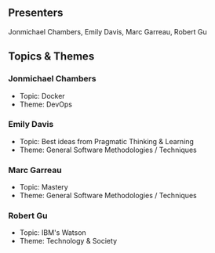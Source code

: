 ## Presenters

Jonmichael Chambers, Emily Davis, Marc Garreau, Robert Gu

## Topics & Themes

### Jonmichael Chambers

* Topic: Docker
* Theme: DevOps

### Emily Davis

* Topic: Best ideas from Pragmatic Thinking & Learning
* Theme: General Software Methodologies / Techniques

### Marc Garreau

* Topic: Mastery
* Theme: General Software Methodologies / Techniques

### Robert Gu

* Topic: IBM's Watson
* Theme: Technology & Society
